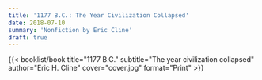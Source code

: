 ```yaml
---
title: '1177 B.C.: The Year Civilization Collapsed'
date: 2018-07-10
summary: 'Nonfiction by Eric Cline'
draft: true
---
```


{{< booklist/book
title="1177 B.C."
subtitle="The year civilization collapsed"
author="Eric H. Cline"
cover="cover.jpg"
format="Print" >}}
